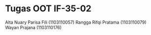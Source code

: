 Tugas OOT IF-35-02
=====

Alta Nuary Parisa Fili (1103110057)
Rangga Rifqi Pratama (1103110079)
Wayan Prajana (1103110176)
